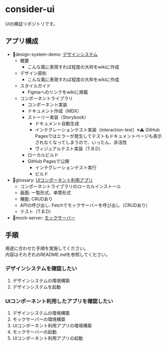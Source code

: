 # consider-ui

UIの検証リポジトリです。

## アプリ構成

* :file_folder:design-system-demo: [デザインシステム](./design-system-demo/README.md)
  * 概要
    * こんな風に表現すれば程度の大枠をwikiに作成
  * デザイン原則
    * こんな風に表現すれば程度の大枠をwikiに作成
  * スタイルガイド
    * Figmaへのリンクをwikiに掲載
  * コンポーネントライブラリ
    * コンポーネント実装
    * ドキュメント作成（MDX）
    * ストーリー実装（Storybook）
      * ドキュメント自動生成
      * インテグレーションテスト実装（interaction-test）※:warning: GitHub Pagesではエラーが発生してテストもドキュメントページも表示されなくなってしまうので、いったん、非活性
      * ヴィジュアルテスト実装（T.B.D）
    * ローカルビルド
    * GitHub Pagesで公開
      * インテグレーションテスト実行
      * ビルド
* :file_folder:glossary: [UIコンポーネント利用アプリ](./glossary/README.md)
  * コンポーネントライブラリのローカルインストール
  * 画面: 一覧形式、単票形式
  * 機能: CRUDあり
  * APIの呼び出し: Fetchでモックサーバーを呼び出し（CRUDあり）
  * テスト（T.B.D）
* :file_folder:mock-server: [モックサーバー](./mock-server/README.md)

## 手順

用途に合わせた手順を実施してください。  
内容はそれぞれのREADME.mdを参照してください。

### デザインシステムを確認したい
1. デザインシステムの環境構築
2. デザインシステムを起動

### UIコンポーネント利用したアプリを確認したい
1. デザインシステムの環境構築
2. モックサーバーの環境構築
3. UIコンポーネント利用アプリの環境構築
4. モックサーバーの起動
5. UIコンポーネント利用アプリの起動
